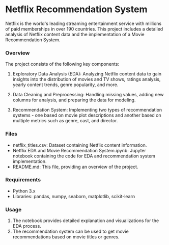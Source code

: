 <h1>Netflix Recommendation System</h1>

Netflix is the world's leading streaming entertainment service with millions of paid memberships in over 190 countries. This project includes a detailed analysis of Netflix content data and the implementation of a Movie Recommendation System.

<h3>Overview</h3>

The project consists of the following key components:

1. Exploratory Data Analysis (EDA): Analyzing Netflix content data to gain insights into the distribution of movies and TV shows, ratings analysis, yearly content trends, genre popularity, and more.

2. Data Cleaning and Preprocessing: Handling missing values, adding new columns for analysis, and preparing the data for modeling.

3. Recommendation System: Implementing two types of recommendation systems - one based on movie plot descriptions and another based on multiple metrics such as genre, cast, and director.

<h3>Files</h3>

- netflix_titles.csv: Dataset containing Netflix content information.
- Netflix EDA and Movie Recommendation System.ipynb: Jupyter notebook containing the code for EDA and recommendation system implementation.
- README.md: This file, providing an overview of the project.

<h3>Requirements</h3>

  - Python 3.x
  - Libraries: pandas, numpy, seaborn, matplotlib, scikit-learn

<h3>Usage</h3>

1. The notebook provides detailed explanation and visualizations for the EDA process.
2. The recommendation system can be used to get movie recommendations based on movie titles or genres.
       
